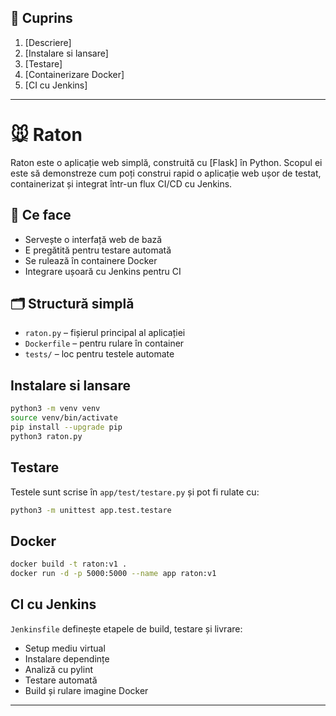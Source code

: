 ## 📑 Cuprins
1. [Descriere]
2. [Instalare si lansare]
3. [Testare]
4. [Containerizare Docker]
5. [CI cu Jenkins]

---
# 🐭 Raton

Raton este o aplicație web simplă, construită cu [Flask] în Python. Scopul ei este să demonstreze cum poți construi rapid o aplicație web ușor de testat, containerizat și integrat într-un flux CI/CD cu Jenkins.

## 🚀 Ce face

- Servește o interfață web de bază
- E pregătită pentru testare automată
- Se rulează în containere Docker
- Integrare ușoară cu Jenkins pentru CI

## 🗂 Structură simplă

- `raton.py` – fișierul principal al aplicației
- `Dockerfile` – pentru rulare în container
- `tests/` – loc pentru testele automate

## Instalare si lansare

```bash
python3 -m venv venv
source venv/bin/activate
pip install --upgrade pip
python3 raton.py
```

## Testare


Testele sunt scrise în `app/test/testare.py` și pot fi rulate cu:

```bash
python3 -m unittest app.test.testare
```
## Docker

```bash
docker build -t raton:v1 .
docker run -d -p 5000:5000 --name app raton:v1
```
## CI cu Jenkins

`Jenkinsfile` definește etapele de build, testare și livrare:

- Setup mediu virtual
- Instalare dependințe
- Analiză cu pylint
- Testare automată
- Build și rulare imagine Docker


---
